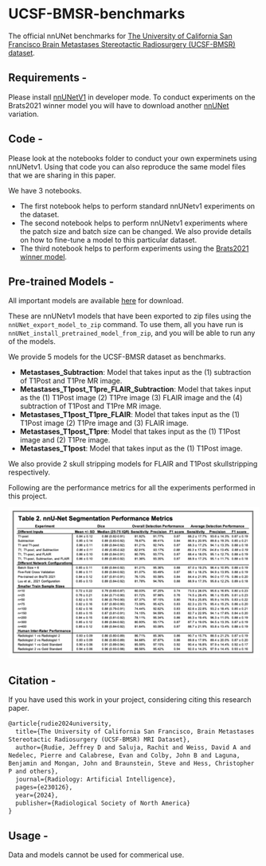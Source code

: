 # UCSF-BMSR-benchmarks

The official nnUNet benchmarks for [The University of California San Francisco Brain Metastases Stereotactic Radiosurgery (UCSF-BMSR) dataset](https://pubs.rsna.org/doi/abs/10.1148/ryai.230126).

## Requirements - 

Please install [nnUNetV1](https://github.com/MIC-DKFZ/nnUNet/tree/nnunetv1) in developer mode. To conduct experiments on the Brats2021 winner model you will have to download another [nnUNet](https://github.com/rixez/Brats21_KAIST_MRI_Lab) variation.

## Code - 

Please look at the notebooks folder to conduct your own experminets using nnUNetv1. Using that code you can also reproduce the same model files that we are sharing in this paper. 

We have 3 notebooks. 
- The first notebook helps to perform standard nnUNetv1 experiments on the dataset.
- The second notebook helps to perform nnUNetv1 experiments where the patch size and batch size can be changed. We also provide details on how to fine-tune a model to this particular dataset.
- The third notebook helps to perform experiments using the [Brats2021 winner model](https://github.com/rixez/Brats21_KAIST_MRI_Lab).

## Pre-trained Models -

All important models are available [here](https://drive.google.com/file/d/1JpiCMlaUI75FAI2O2kzbykxt8Oo930Do) for download. 

These are nnUNetv1 models that have been exported to zip files using the `nnUNet_export_model_to_zip` command. To use them, all you have run is `nnUNet_install_pretrained_model_from_zip`, and you will be able to run any of the models. 

We provide 5 models for the UCSF-BMSR dataset as benchmarks.
- **Metastases_Subtraction**: Model that takes input as the (1) subtraction of T1Post and T1Pre MR image.
- **Metastases_T1post_T1pre_FLAIR_Subtraction**: Model that takes input as the (1) T1Post image (2) T1Pre image (3) FLAIR image and the (4) subtraction of T1Post and T1Pre MR image.
- **Metastases_T1post_T1pre_FLAIR**: Model that takes input as the (1) T1Post image (2) T1Pre image and (3) FLAIR image.
- **Metastases_T1post_T1pre**: Model that takes input as the (1) T1Post image and (2) T1Pre image.
- **Metastases_T1post**: Model that takes input as the (1) T1Post image.

We also provide 2 skull stripping models for FLAIR and T1Post skullstripping respectively. 

Following are the performance metrics for all the experiments performed in this project. 

![Performance Metrics for nnUNet Segmentation Models](extras/benchmarks_performance.png)

## Citation - 

If you have used this work in your project, considering citing this research paper. 

```
@article{rudie2024university,
  title={The University of California San Francisco, Brain Metastases Stereotactic Radiosurgery (UCSF-BMSR) MRI Dataset},
  author={Rudie, Jeffrey D and Saluja, Rachit and Weiss, David A and Nedelec, Pierre and Calabrese, Evan and Colby, John B and Laguna, Benjamin and Mongan, John and Braunstein, Steve and Hess, Christopher P and others},
  journal={Radiology: Artificial Intelligence},
  pages={e230126},
  year={2024},
  publisher={Radiological Society of North America}
}

```

## Usage - 

Data and models cannot be used for commerical use. 

